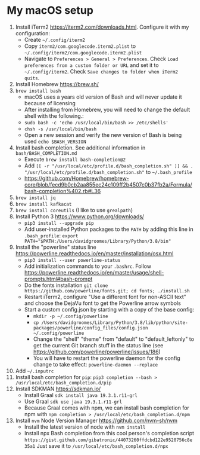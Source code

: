# My macOS setup

1. Install iTerm2 <https://iterm2.com/downloads.html>. Configure it with my configuration:
    * Create `~/.config/iterm2`
    * Copy `iterm2/com.googlecode.iterm2.plist` to `~/.config/iterm2/com.googlecode.iterm2.plist`
    * Navigate to `Preferences > General > Preferences`. Check `Load preferences from a custom folder or URL` and set it 
      to `~/.config/iterm2`. Check `Save changes to folder when iTerm2 quits`. 
1. Install Homebrew <https://brew.sh/>
1. `brew install bash`
    * macOS uses a years old version of Bash and will never update it because of licensing
    * After installing from Homebrew, you will need to change the default shell with the following.:
    * `sudo bash -c 'echo /usr/local/bin/bash >> /etc/shells'`
    * `chsh -s /usr/local/bin/bash`
    * Open a new session and verify the new version of Bash is being used `echo $BASH_VERSION`
1. Install bash completion. See additional information in `bash/BASH_COMPLETION.md`
    * Execute `brew install bash-completion@2`
    * Add `[[ -r "/usr/local/etc/profile.d/bash_completion.sh" ]] && . "/usr/local/etc/profile.d/bash_completion.sh"` to `~/.bash_profile`
    * <https://github.com/Homebrew/homebrew-core/blob/fecd9b0cb2aa855ec24c109ff2b4507c0b37fb2a/Formula/bash-completion%402.rb#L36>
1. `brew install jq`
1. `brew install kafkacat`
1. `brew install coreutils` (I like to use `grealpath`)
1. Install Python 3 <https://www.python.org/downloads/> 
    * `pip3 install --upgrade pip`
    * Add user-installed Python packages to the `PATH` by adding this line in `.bash_profile`: `export PATH="$PATH:/Users/davidgroomes/Library/Python/3.8/bin"`
1. Install the "powerline" status line <https://powerline.readthedocs.io/en/master/installation/osx.html>
    * `pip3 install --user powerline-status`
    * Add initialization commands to your `.bashrc`. Follow <https://powerline.readthedocs.io/en/master/usage/shell-prompts.html#bash-prompt>
    * Do the fonts installation `git clone https://github.com/powerline/fonts.git; cd fonts; ./install.sh`
    * Restart iTerm2, configure "Use a different font for non-ASCII text" and choose the DejaVu font to get the Powerline arrow symbols
    * Start a custom config.json by starting with a copy of the base config:
        * `mkdir -p ~/.config/powerline`
        * `cp /Users/davidgroomes/Library/Python/3.8/lib/python/site-packages/powerline/config_files/config.json ~/.config/powerline`
        * Change the "shell" "theme" from "default" to "default_leftonly" to get the current Git branch stuff in the 
          status line (see <https://github.com/powerline/powerline/issues/186>)
        * You will have to restart the powerline daemon for the config change to take effect: `powerline-daemon --replace`  
1. Add `~/.inputrc`
1. Install bash completion for `pip`: `pip3 completion --bash > /usr/local/etc/bash_completion.d/pip`
1. Install SDKMAN <https://sdkman.io/>
    * Install Graal `sdk install java 19.3.1.r11-grl`
    * Use Graal `sdk use java 19.3.1.r11-grl`
    * Because Graal comes with npm, we can install bash completion for npm with `npm completion > /usr/local/etc/bash_completion.d/npm` 
1. Install `nvm` Node Version Manager <https://github.com/nvm-sh/nvm>
    * Install the latest version of node with `nvm install`
    * Install npx Bash completion from this cool person's completion script `https://gist.github.com/gibatronic/44073260ffdcbd122e9520756c8e35a1`
      Just save it to `/usr/local/etc/bash_completion.d/npx`